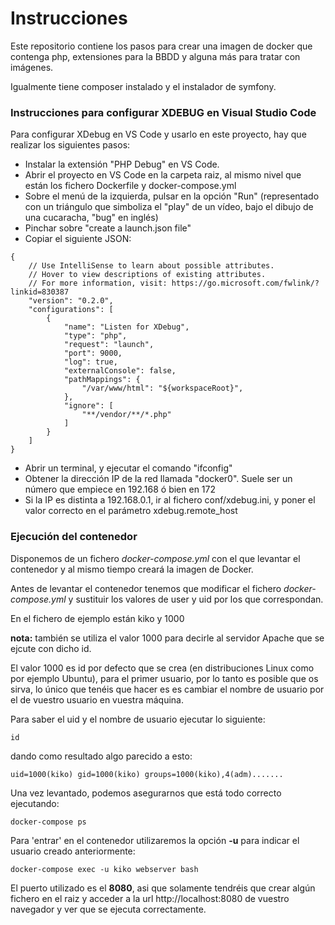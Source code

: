 # Instrucciones

Este repositorio contiene los pasos para crear una imagen de docker que contenga php, extensiones para la BBDD y alguna más para tratar con imágenes.

Igualmente tiene composer instalado y el instalador de symfony.

### Instrucciones para configurar XDEBUG en Visual Studio Code

Para configurar XDebug en VS Code y usarlo en este proyecto, hay que realizar los siguientes pasos:

- Instalar la extensión "PHP Debug" en VS Code.
- Abrir el proyecto en VS Code en la carpeta raiz, al mismo nivel que están los fichero Dockerfile y docker-compose.yml
- Sobre el menú de la izquierda, pulsar en la opción "Run" (representado con un triángulo que simboliza el "play" de un vídeo, bajo el dibujo de una cucaracha, "bug" en inglés)
- Pinchar sobre "create a launch.json file"
- Copiar el siguiente JSON:
~~~
{
    // Use IntelliSense to learn about possible attributes.
    // Hover to view descriptions of existing attributes.
    // For more information, visit: https://go.microsoft.com/fwlink/?linkid=830387
    "version": "0.2.0",
    "configurations": [
        {
            "name": "Listen for XDebug",
            "type": "php",
            "request": "launch",
            "port": 9000,
            "log": true,
            "externalConsole": false,
            "pathMappings": {
                "/var/www/html": "${workspaceRoot}",
            },
            "ignore": [
                "**/vendor/**/*.php"
            ]
        }
    ]
}
~~~
- Abrir un terminal, y ejecutar el comando "ifconfig"
- Obtener la dirección IP de la red llamada "docker0". Suele ser un número que empiece en 192.168 ó bien en 172
- Si la IP es distinta a 192.168.0.1, ir al fichero conf/xdebug.ini, y poner el valor correcto en el parámetro xdebug.remote_host


### Ejecución del contenedor

Disponemos de un fichero _docker-compose.yml_ con el que levantar el contenedor y al mismo tiempo creará la imagen de Docker.

Antes de levantar el contenedor tenemos que modificar el fichero _docker-compose.yml_ y sustituir los valores de user y uid por los que correspondan.

En el fichero de ejemplo están kiko y 1000 

**nota:** también se utiliza el valor 1000 para decirle al servidor Apache que se ejcute con dicho id. 

El valor 1000 es id por defecto que se crea (en distribuciones Linux como por ejemplo Ubuntu), para el primer usuario, por lo tanto es posible que 
os sirva, lo único que tenéis que hacer es es cambiar el nombre de usuario por el de vuestro usuario en vuestra máquina.

Para saber el uid y el nombre de usuario ejecutar lo siguiente:

```
id
```  

dando como resultado algo parecido a esto:
 
 ```
uid=1000(kiko) gid=1000(kiko) groups=1000(kiko),4(adm).......
```

Una vez levantado, podemos asegurarnos que está todo correcto ejecutando:

```
docker-compose ps
```

Para 'entrar' en el contenedor utilizaremos la opción **-u** para indicar el usuario creado anteriormente:

```
docker-compose exec -u kiko webserver bash
```

El puerto utilizado es el **8080**, asi que solamente tendréis que crear algún fichero en el raiz y acceder a la url
 http://localhost:8080 de vuestro navegador y ver que se ejecuta correctamente.

